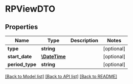 # RPViewDTO

## Properties
Name | Type | Description | Notes
------------ | ------------- | ------------- | -------------
**type** | **string** |  | [optional] 
**start_date** | [**\DateTime**](\DateTime.md) |  | [optional] 
**period_type** | **string** |  | [optional] 

[[Back to Model list]](../../README.md#documentation-for-models) [[Back to API list]](../../README.md#documentation-for-api-endpoints) [[Back to README]](../../README.md)

